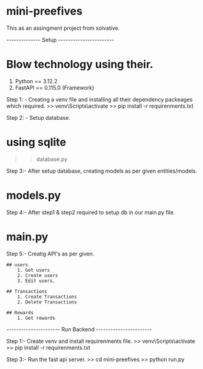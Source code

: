 # mini-preefives
This as an assingment project from solvative.

-------------- Setup -----------------------
# Blow technology using their.
1. Python == 3.12.2
2. FastAPI == 0.115.0 (Framework)

Step 1: - Creating a venv file and installing all their dependency packeages which required.
    >> venv\Scripts\activate
    >> pip install -r requirenments.txt


Step 2: - Setup database.
# using sqlite
 >> database.py

Step 3:- After setup database, creating models as per given entities/models.
# models.py


Step 4:- After step1 & step2 required to setup db in our main.py file.
# main.py


Step 5:- Creatig API's as per given.

    ## users
        1. Get users
        2. Create users
        3. Edit users.

    ## Transactions
        1. Create Transactions
        2. Delete Transactions

    ## Rewards
        1. Get rewards


---------------------- Run Backend -----------------------

Step 1:- Create venv and install requirenments file.
    >> venv\Scripts\activate
    >> pip install -r requirenments.txt


Step 3:- Run the fast api server.
    >> cd mini-preefives
    >> python run.py




